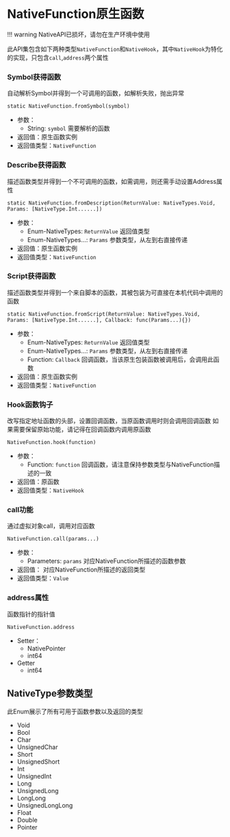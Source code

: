 # NativeFunction原生函数

!!! warning
    NativeAPI已损坏，请勿在生产环境中使用

此API集包含如下两种类型`NativeFunction`和`NativeHook`，其中`NativeHook`为特化的实现，只包含`call`,`address`两个属性

### Symbol获得函数

自动解析Symbol并得到一个可调用的函数，如解析失败，抛出异常

`static NativeFunction.fromSymbol(symbol)`

- 参数：
  - String: `symbol`
    需要解析的函数
- 返回值：原生函数实例
- 返回值类型：`NativeFunction`



### Describe获得函数

描述函数类型并得到一个不可调用的函数，如需调用，则还需手动设置Address属性

`static NativeFunction.fromDescription(ReturnValue: NativeTypes.Void, Params: [NativeType.Int......])`

- 参数：
  - Enum-NativeTypes: `ReturnValue`
    返回值类型
  - Enum-NativeTypes...: `Params`
    参数类型，从左到右直接传递
- 返回值：原生函数实例
- 返回值类型：`NativeFunction`



### Script获得函数

描述函数类型并得到一个来自脚本的函数，其被包装为可直接在本机代码中调用的函数

`static NativeFunction.fromScript(ReturnValue: NativeTypes.Void, Params: [NativeType.Int......], Callback: func(Params...){})`

- 参数：
  - Enum-NativeTypes: `ReturnValue`
    返回值类型
  - Enum-NativeTypes...: `Params`
    参数类型，从左到右直接传递
  - Function: `Callback`
    回调函数，当该原生包装函数被调用后，会调用此函数
- 返回值：原生函数实例
- 返回值类型：`NativeFunction`



### Hook函数钩子

改写指定地址函数的头部，设置回调函数，当原函数调用时则会调用回调函数
如果需要保留原始功能，请记得在回调函数内调用原函数

`NativeFunction.hook(function)`

- 参数：
  - Function: `function`
    回调函数，请注意保持参数类型与NativeFunction描述的一致
- 返回值：原函数
- 返回值类型：`NativeHook`



### call功能

通过虚拟对象call，调用对应函数

`NativeFunction.call(params...)`

- 参数：
  - Parameters: `params`
    对应NativeFunction所描述的函数参数
- 返回值：  对应NativeFunction所描述的返回类型
- 返回值类型：`Value`



### address属性

函数指针的指针值

`NativeFunction.address`

- Setter：
  - NativePointer
  - int64
- Getter
  - int64



## NativeType参数类型

此Enum展示了所有可用于函数参数以及返回的类型

- Void
- Bool
- Char
- UnsignedChar
- Short
- UnsignedShort
- Int
- UnsignedInt
- Long
- UnsignedLong
- LongLong
- UnsignedLongLong
- Float
- Double
- Pointer

